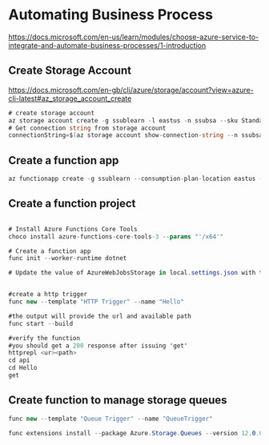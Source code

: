 # Automating Business Process

https://docs.microsoft.com/en-us/learn/modules/choose-azure-service-to-integrate-and-automate-business-processes/1-introduction

## Create Storage Account

https://docs.microsoft.com/en-gb/cli/azure/storage/account?view=azure-cli-latest#az_storage_account_create

```c#
# create storage account
az storage account create -g ssublearn -l eastus -n ssubsa --sku Standard_LRS
# Get connection string from storage account
connectionString=$(az storage account show-connection-string --n ssubsa -g ssublearn)
```

## Create a function app

```c#
az functionapp create -g ssublearn --consumption-plan-location eastus -n ssubFunc --os-type Linux --runtime dotnet --functions-version 3 --storage-account ssubsa
```

## Create a function project

```c#

# Install Azure Functions Core Tools
choco install azure-functions-core-tools-3 --params "'/x64'"

# Create a function app
func init --worker-runtime dotnet

# Update the value of AzureWebJobsStorage in local.settings.json with the connection string


#create a http trigger
func new --template "HTTP Trigger" --name "Hello"

#the output will provide the url and available path
func start --build

#verify the function
#you should get a 200 response after issuing 'get'
httprepl <ur><path>
cd api
cd Hello
get
```

## Create function to manage storage queues

```c#
func new --template "Queue Trigger" --name "QueueTrigger"

func extensions install --package Azure.Storage.Queues --version 12.0.0

```

